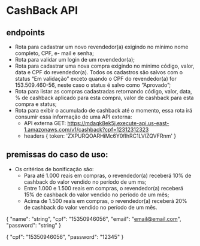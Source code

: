 # CashBack API

## endpoints

 - Rota para cadastrar um novo revendedor(a) exigindo no mínimo nome completo, CPF, e- mail e senha; 
 - Rota para validar um login de um revendedor(a); 
 - Rota para cadastrar uma nova compra exigindo no mínimo código, valor, data e CPF do revendedor(a). Todos os cadastros são salvos com o status “Em validação” exceto quando o CPF do revendedor(a) for 153.509.460-56, neste caso o status é salvo como “Aprovado”; 
 - Rota para listar as compras cadastradas retornando código, valor, data, % de cashback aplicado para esta compra, valor de cashback para esta compra e status; 
 - Rota para exibir o acumulado de cashback até o momento, essa rota irá consumir essa informação de uma API externa:
    - API externa GET: https://mdaqk8ek5j.execute-api.us-east-1.amazonaws.com/v1/cashback?cpf=12312312323
    - headers { token: 'ZXPURQOARHiMc6Y0flhRC1LVlZQVFRnm' } 

## premissas do caso de uso: 
- Os critérios de bonificação são:
    - Para até 1.000 reais em compras, o revendedor(a) receberá 10% de cashback do valor vendido no período de um ms;
    - Entre 1.000 e 1.500 reais em compras, o revendedor(a) receberá 15% de cashback do valor vendido no período de um mês;
    - Acima de 1.500 reais em compras, o revendedor(a) receberá 20% de cashback do valor vendido no período de um mês.


{
  "name": "string",
  "cpf": "15350946056",
  "email": "email@email.com",
  "password": "string"
}

{
  "cpf": "15350946056",
  "password": "12345"
}
